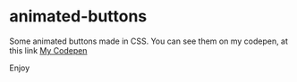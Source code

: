 # animated-buttons

Some animated buttons made in CSS. You can see them on my codepen, at this link <a href="https://codepen.io/Maud-Paula-Rondao">My Codepen</a>

Enjoy 
